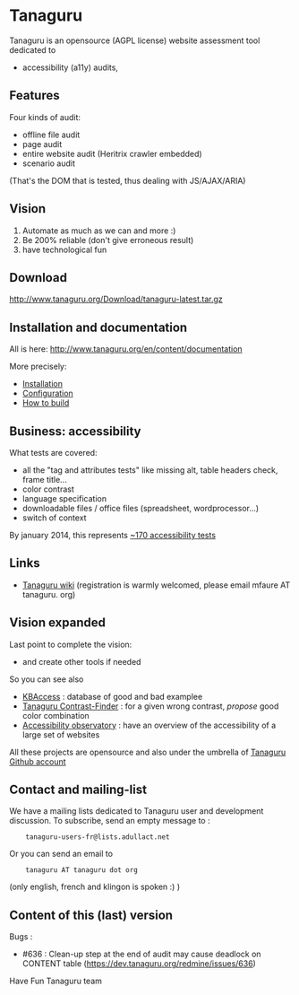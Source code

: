 # Tanaguru

Tanaguru is an opensource (AGPL license) website assessment tool dedicated to

* accessibility (a11y) audits,  

## Features

Four kinds of audit:

* offline file audit
* page audit
* entire website audit (Heritrix crawler embedded)
* scenario audit 

(That's the DOM that is tested, thus dealing with JS/AJAX/ARIA)
 
## Vision

1. Automate as much as we can and more :)
2. Be 200% reliable (don't give erroneous result)
3. have technological fun

## Download

http://www.tanaguru.org/Download/tanaguru-latest.tar.gz

## Installation and documentation

All is here: http://www.tanaguru.org/en/content/documentation

More precisely:

* [Installation](http://www.tanaguru.org/content/installation-3x)
* [Configuration](http://www.tanaguru.org/en/content/configuration)
* [How to build](http://www.tanaguru.org/en/content/how-build)

## Business: accessibility

What tests are covered:

* all the "tag and attributes tests" like missing alt, table headers check, frame title...
* color contrast
* language specification
* downloadable files / office files (spreadsheet, wordprocessor...)
* switch of context

By january 2014, this represents [~170 accessibility tests](http://www.tanaguru.org/en/content/accessiweb-22-coverage)

## Links

* [Tanaguru wiki](http://www.tanaguru.org) (registration is warmly welcomed, please email mfaure AT tanaguru. org)

## Vision expanded

Last point to complete the vision:

* and create other tools if needed

So you can see also

* [KBAccess](http://www.kbaccess.org/) : database of good and bad examplee
* [Tanaguru Contrast-Finder](http://contrast-finder.tanaguru.com/) : for a given wrong contrast, *propose* good color combination
* [Accessibility observatory](http://observatoire-accessibilite.org/) : have an overview of the accessibility of a large set of websites
 
All these projects are opensource and also under the umbrella of [Tanaguru Github account](https://github.com/Tanaguru)

## Contact and mailing-list

We have a mailing lists dedicated to Tanaguru user and development
discussion. To subscribe, send an empty message to :

        tanaguru-users-fr@lists.adullact.net

Or you can send an email to 

        tanaguru AT tanaguru dot org 

(only english, french and klingon is spoken :) ) 

## Content of this (last) version

Bugs :

* \#636 : Clean-up step at the end of audit may cause deadlock on CONTENT table (https://dev.tanaguru.org/redmine/issues/636)


Have Fun
Tanaguru team
